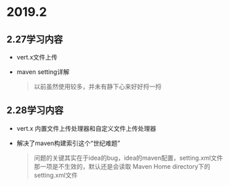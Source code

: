 # 2019.2

## 2.27学习内容

* vert.x文件上传

* maven setting详解
    > 以前虽然使用较多，并未有静下心来好好捋一捋

## 2.28学习内容

* vert.x 内置文件上传处理器和自定义文件上传处理器

* 解决了maven构建索引这个“世纪难题”
    > 问题的关键其实在于idea的bug，idea的maven配置，setting.xml文件那一项是不生效的，默认还是会读取 Maven Home directory下的setting.xml文件